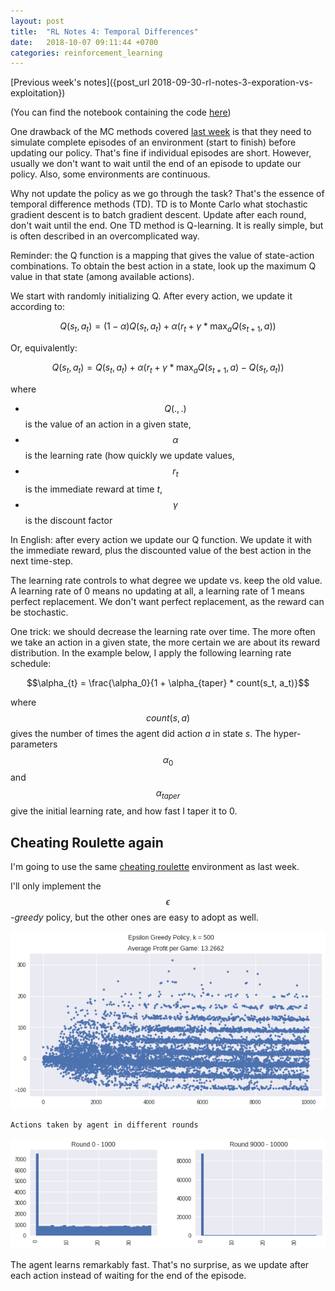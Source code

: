 ```yaml
---
layout: post
title:  "RL Notes 4: Temporal Differences"
date:   2018-10-07 09:11:44 +0700
categories: reinforcement_learning
---
```


[Previous week's notes]({post_url 2018-09-30-rl-notes-3-exporation-vs-exploitation})

(You can find the notebook containing the code [here](https://github.com/kk1694/rl_course/blob/master/rl_notes_4.ipynb))

One drawback of the MC methods covered [last week](https://krisztiankovacs.com/reinforcement_learning/2018/09/30/rl-notes-3-exporation-vs-exploitation.html) is that they need to simulate complete episodes of an environment (start to finish) before updating our policy. That's fine if individual episodes are short. However, usually we don't want to wait until the end of an episode to update our policy. Also, some environments are continuous.

Why not update the policy as we go through the task? That's the essence of temporal difference methods (TD). TD is to Monte Carlo what stochastic gradient descent is to batch gradient descent. Update after each round, don't wait until the end. One TD method is Q-learning. It is really simple, but is often described in an overcomplicated way.

Reminder: the Q function is a mapping that gives the value of state-action combinations. To obtain the best action in a state, look up the maximum Q value in that state (among available actions).

We start with randomly initializing Q. After every action, we update it according to:

$$Q(s_t, a_t) = (1 - \alpha)Q(s_t, a_t) + \alpha (r_t + \gamma * \max_{a} Q(s_{t+1}, a) ) $$

Or, equivalently:

$$Q(s_t, a_t) = Q(s_t, a_t) + \alpha (r_t + \gamma * \max_{a} Q(s_{t+1}, a)  - Q(s_t, a_t)) $$

where
- $$Q(., .)$$ is the value of an action in a given state,
- $$\alpha$$ is the learning rate (how quickly we update values,
- $$r_t$$ is the immediate reward at time *t*,
- $$\gamma$$ is the discount factor

In English: after every action we update our Q function. We update it with the immediate reward, plus the discounted value of the best action in the next time-step.

The learning rate controls to what degree we update vs. keep the old value. A learning rate of 0 means no updating at all, a learning rate of 1 means perfect replacement. We don't want perfect replacement, as the reward can be stochastic.

One trick: we should decrease the learning rate over time. The more often we take an action in a given state, the more certain we are about its reward distribution. In the example below, I apply the following learning rate schedule:

$$\alpha_{t} = \frac{\alpha_0}{1 + \alpha_{taper} * count(s_t, a_t)}$$

where $$count(s, a)$$ gives the number of times the agent did action *a* in state *s*. The hyper-parameters $$\alpha_0$$ and $$\alpha_{taper}$$ give the initial learning rate, and how fast I taper it to 0.

## Cheating Roulette again

I'm going to use the same [cheating roulette](https://github.com/kk1694/rl_course/blob/master/rl_notes_3.ipynb) environment as last week. 

I'll only implement the *$$\epsilon$$-greedy* policy, but the other ones are easy to adopt as well.

![png](/assets/img/rl_notes_4/output_12_1.png)


    Actions taken by agent in different rounds

![png](/assets/img/rl_notes_4/output_13_1.png)


The agent learns remarkably fast. That's no surprise, as we update after each action instead of waiting for the end of the episode.
